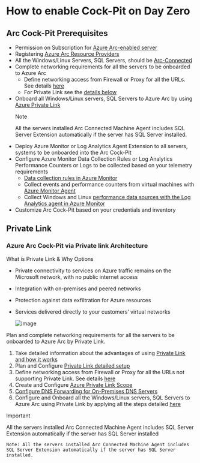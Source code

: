 # How to enable Cock-Pit on Day Zero 

## Arc Cock-Pit Prerequisites

- Permission on Subscription for [Azure Arc-enabled server](https://learn.microsoft.com/en-us/azure/azure-arc/servers/prerequisites#required-permissions)
- Registering [Azure Arc Resource Providers](https://learn.microsoft.com/en-us/azure/azure-arc/servers/prerequisites#azure-resource-providers)
- All the Windows/Linux Servers, SQL Servers, should be [Arc-Connected](https://learn.microsoft.com/en-us/azure/azure-arc/servers/agent-overview)
- Complete networking requirements for all the servers to be onboarded to Azure Arc
  - Define networking access from Firewall or Proxy for all the URLs. See details [here](https://learn.microsoft.com/en-us/azure/azure-arc/servers/network-requirements?tabs=azure-cloud)
  - For Private Link see the [details below](#azure-arc-cock-pit-via-private-link-architecture)
- Onboard all Windows/Linux servers, SQL Servers to Azure Arc by using [Azure Private Link](https://learn.microsoft.com/en-us/azure/azure-arc/servers/private-link-security)
  > [!NOTE]
  > All the servers installed Arc Connected Machine Agent includes SQL Server Extension automatically if the server has SQL Server installed.
- Deploy Azure Monitor or Log Analytics Agent Extension to all servers, systems to be onboarded into the Arc Cock-Pit
- Configure Azure Monitor Data Collection Rules or Log Analytics Performance Counters or  Logs to be collected based on your telemetry requirements
  - [Data collection rules in Azure Monitor](https://learn.microsoft.com/en-us/azure/azure-monitor/essentials/data-collection-rule-overview)
  - Collect events and performance counters from virtual machines with [Azure Monitor Agent](https://learn.microsoft.com/en-us/azure/azure-monitor/agents/data-collection-rule-azure-monitor-agent?tabs=portal)
  - Collect Windows and Linux [performance data sources with the Log Analytics agent in Azure Monitor](https://learn.microsoft.com/en-us/azure/azure-monitor/agents/data-sources-performance-counters)
- Customize Arc Cock-Pit based on your credentials and inventory

## Private Link

### Azure Arc Cock-Pit via Private link Architecture

What is Private Link & Why Options

- Private connectivity to services on Azure traffic remains on the Microsoft network, with no public internet access
- Integration with on-premises and peered networks
- Protection against data exfiltration for Azure resources
- Services delivered directly to your customers’ virtual networks

  ![image](https://github.com/ALADAGM/ArcCock-Pit/assets/3506526/72d178f6-7808-40e6-9402-bda6df363de7)

Plan and complete networking requirements for all the servers to be onboarded to Azure Arc by Private Link.

1. Take detailed information about the advantages of using [Private Link and how it works](https://learn.microsoft.com/en-us/azure/azure-arc/servers/private-link-security#advantages)
2. Plan and Configure [Private Link detailed setup](https://learn.microsoft.com/en-us/azure/azure-arc/servers/private-link-security#planning-your-private-link-setup)
3. Define networking access from Firewall or Proxy for all the URLs not supporting Private Link. See details [here](https://learn.microsoft.com/en-us/azure/azure-arc/servers/network-requirements?tabs=azure-cloud#urls)
4. Create and Configure [Azure Private Link Scope](https://learn.microsoft.com/en-us/azure/azure-arc/servers/private-link-security#create-a-private-link-scope)
5. [Configure DNS Forwarding for On-Premises DNS Servers](https://learn.microsoft.com/en-us/azure/azure-arc/servers/private-link-security#configure-on-premises-dns-forwarding)
6. Configure and Onboard all the Windows/Linux servers, SQL Servers to Azure Arc using Private Link by applying all the steps detailed [here](https://learn.microsoft.com/en-us/azure/azure-arc/servers/private-link-security#connect-to-an-azure-arc-enabled-servers)

> [!IMPORTANT]
> All the servers installed Arc Connected Machine Agent includes SQL Server Extension automatically if the server has SQL Server installed

    Note: All the servers installed Arc Connected Machine Agent includes SQL Server Extension automatically if the server has SQL Server installed.
